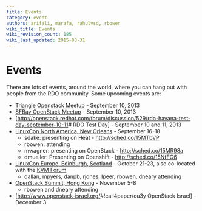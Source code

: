 ```yaml
---
title: Events
category: event
authors: arifali, marafa, rahulvsd, rbowen
wiki_title: Events
wiki_revision_count: 185
wiki_last_updated: 2015-08-31
---
```


# Events

There are lots of events, around the world, where you can hang out with people from the RDO community. Some upcoming events are:

*   [Triangle Openstack Meetup](http://www.meetup.com/Triangle-OpenStack-Meetup/) - September 10, 2013
*   [SFBay OpenStack Meetup](http://www.meetup.com/openstack/events/137539232/) - September 10, 2013
*   [<http://openstack.redhat.com/forum/discussion/529/rdo-havana-test-day-september-10-11># RDO Test Day] - September 10 and 11, 2013
*   [LinuxCon North America, New Orleans](http://events.linuxfoundation.org/events/linuxcon-north-america) - September 16-18
    -   sdake: presenting on Heat - <http://sched.co/15MTbVP>
    -   rbowen: attending
    -   mwagner: presenting on OpenStack - <http://sched.co/15MR98a>
    -   dmueller: Presenting on Openshift - <http://sched.co/15NfFG6>
*   [LinuxCon Europe, Edinburgh, Scotland](http://events.linuxfoundation.org/events/linuxcon-europe) - October 21-23, also co-located with the [KVM Forum](http://events.linuxfoundation.org/events/kvm-forum)
    -   dallan, mpyers, danpb, rjones, lpeer, rbowen, dneary attending
*   [OpenStack Summit, Hong Kong](http://www.openstack.org/summit/openstack-summit-hong-kong-2013/) - November 5-8
    -   rbowen and dneary attending
*   [<http://www.openstack-israel.org/>#!call4paper/cu3y OpenStack Israel] - December 3
